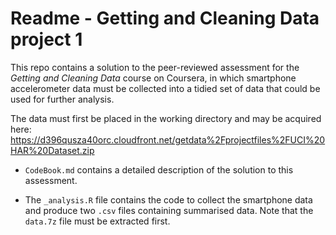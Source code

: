 # Readme - Getting and Cleaning Data project 1

This repo contains a solution to the peer-reviewed assessment for the *Getting and Cleaning Data* course on Coursera, in which smartphone accelerometer data must be collected into a tidied set of data that could be used for further analysis.

The data must first be placed in the working directory and may be acquired here: https://d396qusza40orc.cloudfront.net/getdata%2Fprojectfiles%2FUCI%20HAR%20Dataset.zip

* `CodeBook.md` contains a detailed description of the solution to this assessment.

* The `_analysis.R` file contains the code to collect the smartphone data and produce two `.csv` files containing summarised data. Note that the `data.7z` file must be extracted first.